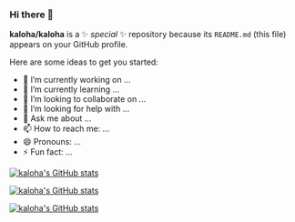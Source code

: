 ### Hi there 👋


**kaloha/kaloha** is a ✨ _special_ ✨ repository because its `README.md` (this file) appears on your GitHub profile.

Here are some ideas to get you started:

- 🔭 I’m currently working on ...
- 🌱 I’m currently learning ...
- 👯 I’m looking to collaborate on ...
- 🤔 I’m looking for help with ...
- 💬 Ask me about ...
- 📫 How to reach me: ...
- 😄 Pronouns: ...
- ⚡ Fun fact: ...

[![kaloha's GitHub stats](https://github-readme-stats.vercel.app/api?username=waveshare&show_icons=true&theme=radical)](https://github.com/waveshare/github-readme-stats)

[![kaloha's GitHub stats](https://github-readme-stats.vercel.app/api?username=Seeed-Studio&show_icons=true&theme=radical)](https://github.com/Seeed-Studio/github-readme-stats)

[![kaloha's GitHub stats](https://github-readme-stats.vercel.app/api?username=DFRobot&show_icons=true&theme=radical)](https://github.com/DFRobot/github-readme-stats)


